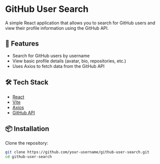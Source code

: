 # GitHub User Search

A simple React application that allows you to search for GitHub users and view their profile information using the GitHub API.

## 🚀 Features
- Search for GitHub users by username
- View basic profile details (avatar, bio, repositories, etc.)
- Uses Axios to fetch data from the GitHub API

## 🛠️ Tech Stack
- [React](https://react.dev/)
- [Vite](https://vitejs.dev/)
- [Axios](https://axios-http.com/)
- [GitHub API](https://docs.github.com/en/rest)

## 📦 Installation

Clone the repository:
```bash
git clone https://github.com/your-username/github-user-search.git
cd github-user-search
